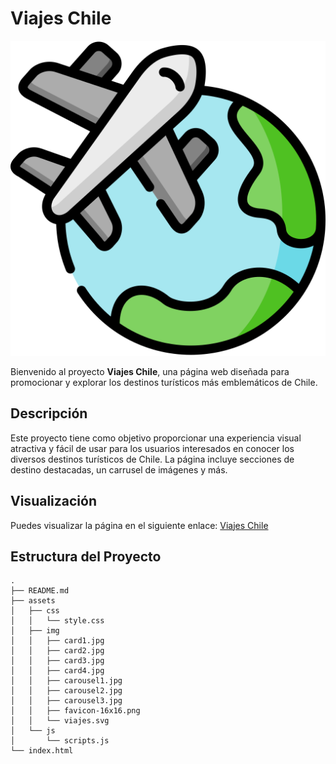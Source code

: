 # Viajes Chile

![Viajes Chile Logo](assets/img/viajes.svg)

Bienvenido al proyecto **Viajes Chile**, una página web diseñada para promocionar y explorar los destinos turísticos más emblemáticos de Chile.

## Descripción

Este proyecto tiene como objetivo proporcionar una experiencia visual atractiva y fácil de usar para los usuarios interesados en conocer los diversos destinos turísticos de Chile. La página incluye secciones de destino destacadas, un carrusel de imágenes y más.

## Visualización

Puedes visualizar la página en el siguiente enlace: [Viajes Chile](https://portegaseguel.github.io/Viajes_Chile/#)

## Estructura del Proyecto

```plaintext
.
├── README.md
├── assets
│   ├── css
│   │   └── style.css
│   ├── img
│   │   ├── card1.jpg
│   │   ├── card2.jpg
│   │   ├── card3.jpg
│   │   ├── card4.jpg
│   │   ├── carousel1.jpg
│   │   ├── carousel2.jpg
│   │   ├── carousel3.jpg
│   │   ├── favicon-16x16.png
│   │   └── viajes.svg
│   └── js
│       └── scripts.js
└── index.html

